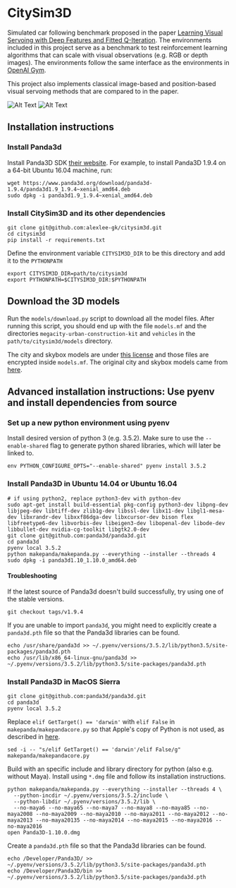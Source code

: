 # CitySim3D
Simulated car following benchmark proposed in the paper <a href="https://arxiv.org/abs/1703.11000" target="_blank">Learning Visual Servoing with Deep Features and Fitted Q-Iteration</a>.
The environments included in this project serve as a benchmark to test reinforcement learning algorithms that can scale with visual observations (e.g. RGB or depth images).
The environments follow the same interface as the environments in <a href="https://gym.openai.com" target="_blank">OpenAI Gym</a>.

This project also implements classical image-based and position-based visual servoing methods that are compared to in the paper.

![Alt Text](http://rll.berkeley.edu/citysim3d/screenshot_top.gif)
![Alt Text](http://rll.berkeley.edu/citysim3d/screenshot_back.gif)

## Installation instructions

### Install Panda3d
Install Panda3D SDK <a href="https://www.panda3d.org/download.php?sdk" target="_blank">their website</a>. For example, to install Panda3D 1.9.4 on a 64-bit Ubuntu 16.04 machine, run:
```
wget https://www.panda3d.org/download/panda3d-1.9.4/panda3d1.9_1.9.4~xenial_amd64.deb
sudo dpkg -i panda3d1.9_1.9.4~xenial_amd64.deb
```

### Install CitySim3D and its other dependencies
```
git clone git@github.com:alexlee-gk/citysim3d.git
cd citysim3d
pip install -r requirements.txt
```
Define the environment variable `CITYSIM3D_DIR` to be this directory and add it to the `PYTHONPATH`
```
export CITYSIM3D_DIR=path/to/citysim3d
export PYTHONPATH=$CITYSIM3D_DIR:$PYTHONPATH
```

## Download the 3D models
Run the `models/download.py` script to download all the model files. After running this script, you should end up with the file `models.mf` and the directories `megacity-urban-construction-kit` and `vehicles` in the `path/to/citysim3d/models` directory.

The city and skybox models are under <a href="https://3drt.com/license.htm" target="_blank">this license</a> and those files are encrypted inside `models.mf`. The original city and skybox models came from <a href="http://3drt.com/store/environments/megacity-construction-kit.html" target="_blank">here</a>.


## Advanced installation instructions: Use pyenv and install dependencies from source

### Set up a new python environment using pyenv

Install desired version of python 3 (e.g. 3.5.2). Make sure to use the `--enable-shared` flag to generate python shared libraries, which will later be linked to.
```
env PYTHON_CONFIGURE_OPTS="--enable-shared" pyenv install 3.5.2
```

### Install Panda3D in Ubuntu 14.04 or Ubuntu 16.04
```
# if using python2, replace python3-dev with python-dev
sudo apt-get install build-essential pkg-config python3-dev libpng-dev libjpeg-dev libtiff-dev zlib1g-dev libssl-dev libx11-dev libgl1-mesa-dev libxrandr-dev libxxf86dga-dev libxcursor-dev bison flex libfreetype6-dev libvorbis-dev libeigen3-dev libopenal-dev libode-dev libbullet-dev nvidia-cg-toolkit libgtk2.0-dev
git clone git@github.com:panda3d/panda3d.git
cd panda3d
pyenv local 3.5.2
python makepanda/makepanda.py --everything --installer --threads 4
sudo dpkg -i panda3d1.10_1.10.0_amd64.deb
```

#### Troubleshooting
If the latest source of Panda3d doesn't build successfully, try using one of the stable versions.
```
git checkout tags/v1.9.4
```

If you are unable to import `panda3d`, you might need to explicitly create a `panda3d.pth` file so that the Panda3d libraries can be found.
```
echo /usr/share/panda3d >> ~/.pyenv/versions/3.5.2/lib/python3.5/site-packages/panda3d.pth
echo /usr/lib/x86_64-linux-gnu/panda3d >> ~/.pyenv/versions/3.5.2/lib/python3.5/site-packages/panda3d.pth
```

### Install Panda3D in MacOS Sierra
```
git clone git@github.com:panda3d/panda3d.git
cd panda3d
pyenv local 3.5.2
```
Replace `elif GetTarget() == 'darwin'` with `elif False` in `makepanda/makepandacore.py` so that Apple's copy of Python is not used, as described in <a href="https://www.panda3d.org/forums/viewtopic.php?f=5&t=18331" target="_blank">here</a>.
```
sed -i -- "s/elif GetTarget() == 'darwin'/elif False/g" makepanda/makepandacore.py
```
Build with an specific include and library directory for python (also e.g. without Maya). Install using `*.dmg` file and follow its installation instructions.
```
python makepanda/makepanda.py --everything --installer --threads 4 \
  --python-incdir ~/.pyenv/versions/3.5.2/include \
  --python-libdir ~/.pyenv/versions/3.5.2/lib \
  --no-maya6 --no-maya65 --no-maya7 --no-maya8 --no-maya85 --no-maya2008 --no-maya2009 --no-maya2010 --no-maya2011 --no-maya2012 --no-maya2013 --no-maya20135 --no-maya2014 --no-maya2015 --no-maya2016 --no-maya2016
open Panda3D-1.10.0.dmg
```
Create a `panda3d.pth` file so that the Panda3d libraries can be found.
```
echo /Developer/Panda3D/ >> ~/.pyenv/versions/3.5.2/lib/python3.5/site-packages/panda3d.pth
echo /Developer/Panda3D/bin >> ~/.pyenv/versions/3.5.2/lib/python3.5/site-packages/panda3d.pth
```
